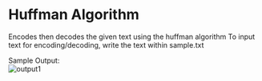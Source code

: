 # Huffman Algorithm

Encodes then decodes the given text using the huffman algorithm
To input text for encoding/decoding, write the text within sample.txt

Sample Output:\
![output1](https://github.com/McAssly/huffman/assets/59215175/92d10607-70d9-4bac-9f41-a4aca23a1466)
